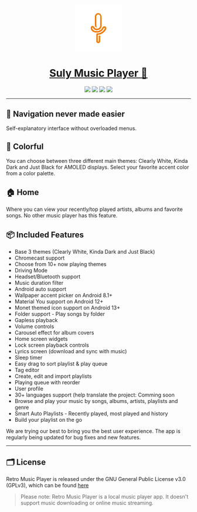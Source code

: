 <p align="center">
  <a href="#">
    <img src="app\src\main\ic_launcher-web.png" height="128">
    <h1 align="center">Suly Music Player 🎵</h1>
  </a>
</p>
<p align="center">
  <a href="https://github.com/suleymanlaarabidev/Suly-Music" style="text-decoration:none" area-label="Android">
    <img src="https://img.shields.io/badge/Platform-Android-green.svg">
  </a>
  <a href="https://github.com/suleymanlaarabidev/Suly-Music" style="text-decoration:none" area-label="Build Status">
    <img src="https://github.com/RetroMusicPlayer/RetroMusicPlayer/actions/workflows/android.yml/badge.svg">
  </a>
  <a href="https://github.com/suleymanlaarabidev/Suly-Music" style="text-decoration:none" area-label="Min API: 21">
    <img src="https://img.shields.io/badge/minSdkVersion-21-green.svg">
  </a>
  
  <a href="https://github.com/suleymanlaarabidev/Suly-Music" style="text-decoration:none" area-label="License: GPL v3">
    <img src="https://img.shields.io/badge/License-GPL%20v3-blue.svg">
  </a>

</p>

---

## 🧭 Navigation never made easier

Self-explanatory interface without overloaded menus.

## 🎨 Colorful

You can choose between three different main themes: Clearly White, Kinda
Dark and Just Black for AMOLED displays. Select your favorite accent
color from a color palette.

## 🏠 Home

Where you can view your recently/top played artists, albums and
favorite songs. No other music player has this feature.

## 📦 Included Features

- Base 3 themes (Clearly White, Kinda Dark and Just Black)
- Chromecast support
- Choose from 10+ now playing themes
- Driving Mode
- Headset/Bluetooth support
- Music duration filter
- Android auto support
- Wallpaper accent picker on Android 8.1+
- Material You support on Android 12+
- Monet themed icon support on Android 13+
- Folder support - Play songs by folder
- Gapless playback
- Volume controls
- Carousel effect for album covers
- Home screen widgets
- Lock screen playback controls
- Lyrics screen (download and sync with music)
- Sleep timer
- Easy drag to sort playlist & play queue
- Tag editor
- Create, edit and import playlists
- Playing queue with reorder
- User profile
- 30+ languages support (help translate the project: Comming soon
- Browse and play your music by songs, albums, artists, playlists and
  genre
- Smart Auto Playlists - Recently played, most played and history
- Build your playlist on the go

We are trying our best to bring you the best user experience. The app is regularly being updated for bug fixes and new features.

---

## 🗂️ License

Retro Music Player is released under the GNU General Public License v3.0
(GPLv3), which can be found [here](LICENSE.md)

> Please note: Retro Music Player is a local music player app. It
> doesn't support music downloading or online music streaming.
